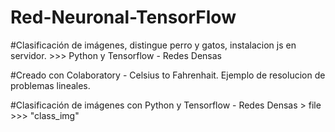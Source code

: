 # Red-Neuronal-TensorFlow

#Clasificación de imágenes, distingue perro y gatos, instalacion js en servidor. >>> Python y Tensorflow - Redes Densas

#Creado con Colaboratory - Celsius to Fahrenhait.
Ejemplo de resolucion de problemas lineales.

#Clasificación de imágenes con Python y Tensorflow - Redes Densas >
file >>> "class_img"

